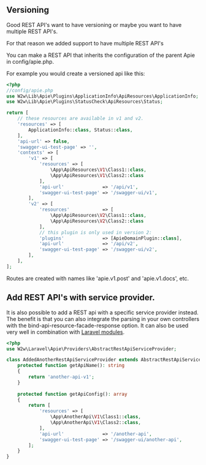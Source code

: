## Versioning
Good REST API's want to have versioning or maybe you want to have multiple REST API's.

For that reason we added support to have multiple REST API's

You can make a REST API that inherits the configuration of the parent Apie in config/apie.php.

For example you would create a versioned api like this:

```php
<?php
//config/apie.php
use W2w\Lib\Apie\Plugins\ApplicationInfo\ApiResources\ApplicationInfo;
use W2w\Lib\Apie\Plugins\StatusCheck\ApiResources\Status;

return [
    // these resources are available in v1 and v2.
    'resources' => [
        ApplicationInfo::class, Status::class,
    ],
    'api-url' => false,
    'swagger-ui-test-page' => '',
    'contexts' => [
        'v1' => [
            'resources' => [
                \App\ApiResources\V1\Class1::class,
                \App\ApiResources\V1\Class2::class
            ],
            'api-url'              => '/api/v1',
            'swagger-ui-test-page' => '/swagger-ui/v1',
        ],
        'v2' => [
            'resources'            => [
                \App\ApiResources\V2\Class1::class,
                \App\ApiResources\V2\Class2::class
            ],
            // this plugin is only used in version 2:
            'plugins'              => [ApieDomainPlugin::class],
            'api-url'              => '/api/v2',
            'swagger-ui-test-page' => '/swagger-ui/v2',
        ],
    ],
];
```

Routes are created with names like 'apie.v1.post' and 'apie.v1.docs', etc.

## Add REST API's with service provider.
It is also possible to add a REST api with a specific service provider instead. The benefit is that you can also integrate
the parsing in your own controllers with the bind-api-resource-facade-response option. It can also be used very well
in combination with [Laravel modules](https://github.com/nWidart/laravel-modules).

```php
<?php
use W2w\Laravel\Apie\Providers\AbstractRestApiServiceProvider;

class AddedAnotherRestApiServiceProvider extends AbstractRestApiServiceProvider {
    protected function getApiName(): string
    {
        return 'another-api-v1';
    }
    
    protected function getApiConfig(): array
    {
        return [
            'resources' => [
                \App\AnotherApi\V1\Class1::class,
                \App\AnotherApi\V1\Class2::class,
            ],
            'api-url'              => '/another-api',
            'swagger-ui-test-page' => '/swagger-ui/another-api',
        ];
    }
}
```

